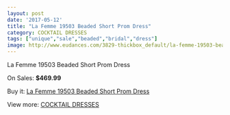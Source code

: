 ```yaml
---
layout: post
date: '2017-05-12'
title: "La Femme 19503 Beaded Short Prom Dress"
category: COCKTAIL DRESSES
tags: ["unique","sale","beaded","bridal","dress"]
image: http://www.eudances.com/3829-thickbox_default/la-femme-19503-beaded-short-prom-dress.jpg
---
```

La Femme 19503 Beaded Short Prom Dress

On Sales: **$469.99**
<a href="https://www.eudances.com/en/cocktail-dresses/1277-la-femme-19503-beaded-short-prom-dress.html"><amp-img layout="responsive" width="600" height="600" src="//www.eudances.com/3829-thickbox_default/la-femme-19503-beaded-short-prom-dress.jpg" alt="La Femme 19503 Beaded Short Prom Dress 0" /></a>
<a href="https://www.eudances.com/en/cocktail-dresses/1277-la-femme-19503-beaded-short-prom-dress.html"><amp-img layout="responsive" width="600" height="600" src="//www.eudances.com/3831-thickbox_default/la-femme-19503-beaded-short-prom-dress.jpg" alt="La Femme 19503 Beaded Short Prom Dress 1" /></a>
<a href="https://www.eudances.com/en/cocktail-dresses/1277-la-femme-19503-beaded-short-prom-dress.html"><amp-img layout="responsive" width="600" height="600" src="//www.eudances.com/3830-thickbox_default/la-femme-19503-beaded-short-prom-dress.jpg" alt="La Femme 19503 Beaded Short Prom Dress 2" /></a>

Buy it: [La Femme 19503 Beaded Short Prom Dress](https://www.eudances.com/en/cocktail-dresses/1277-la-femme-19503-beaded-short-prom-dress.html "La Femme 19503 Beaded Short Prom Dress")

View more: [COCKTAIL DRESSES](https://www.eudances.com/en/14-cocktail-dresses "COCKTAIL DRESSES")